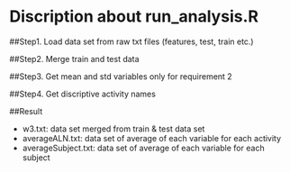 Discription about run_analysis.R
===================
##Step1. Load data set from raw txt files (features, test, train etc.)

##Step2. Merge train and test data

##Step3. Get mean and std variables only for requirement 2

##Step4. Get discriptive activity names

##Result
* w3.txt: data set merged from train & test data set
* averageALN.txt: data set of average of each variable for each activity
* averageSubject.txt: data set of average of each variable for each subject

